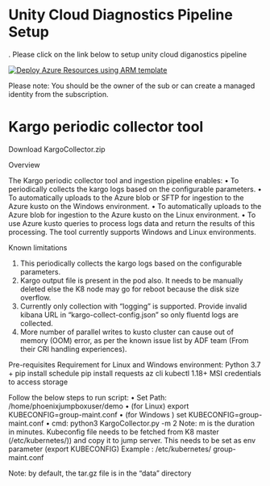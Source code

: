 # Unity Cloud Diagnostics Pipeline Setup
.
Please click on the link below to setup unity cloud diganostics pipeline

[![Deploy Azure Resources using ARM template](https://docs.microsoft.com/en-us/azure/media/template-deployments/deploy-to-azure.svg "Deploy Azure Resources using ARM template")](https://portal.azure.com/#create/Microsoft.Template/uri/https%3A%2F%2Fraw.githubusercontent.com%2Fvineetgarhewal%2FUnityCloudDiagnosticsSetup%2Fmain%2FARMDeploymentTemplate%2FARMTemplateDeployment.json)

Please note: You should be the owner of the sub or can create a managed identity from the subscription.

# Kargo periodic collector tool

Download KargoCollector.zip

Overview

The Kargo periodic collector tool and ingestion pipeline enables:
•	To periodically collects the kargo logs based on the configurable parameters.
•	To automatically uploads to the Azure blob or SFTP for ingestion to the Azure kusto on the Windows environment.
•	To automatically uploads to the Azure blob for ingestion to the Azure kusto on the Linux environment.
•	To use Azure kusto queries to process logs data and return the results of this processing.
The tool currently supports Windows and Linux environments.

Known limitations
1.	This periodically collects the kargo logs based on the configurable parameters.
2.	Kargo output file is present in the pod also. It needs to be manually deleted else the K8 node may go for reboot because the disk size overflow.
3.	Currently only collection with “logging” is supported. Provide invalid kibana URL in “kargo-collect-config.json” so only fluentd logs are collected.
4.	More number of parallel writes to kusto cluster can cause out of memory (OOM) error, as per the known issue list by ADF team (From their CRI handling experiences).

Pre-requisites
Requirement for Linux and Windows environment:
Python 3.7 +
pip install schedule
pip install requests
az cli
kubectl 1.18+
MSI credentials to access storage

Follow the below steps to run script:
•	Set Path: /home/phoenixjumpboxuser/demo
•	(for Linux) export KUBECONFIG=group-maint.conf
•	(for Windows ) set  KUBECONFIG=group-maint.conf 
•	cmd: python3 KargoCollector.py -m 2
Note: m is the duration in minutes.
Kubeconfig file needs to be fetched from K8 master (/etc/kubernetes/<kubeconfig>)) and copy it to jump server. This needs to be set as env parameter (export KUBECONFIG)
Example : /etc/kubernetes/ group-maint.conf
 
Note: by default, the tar.gz file is in the “data” directory 

  
